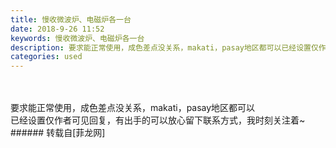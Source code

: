 ```yaml
---
title: 慢收微波炉、电磁炉各一台
date: 2018-9-26 11:52
keywords: 慢收微波炉、电磁炉各一台
description: 要求能正常使用，成色差点没关系，makati，pasay地区都可以已经设置仅作者可见回复，有出手的可以放心留下联系方式，我时刻关注着~
categories: used
---
```

<td class="t_f" id="postmessage_1881992">

<br/>
<br/>
要求能正常使用，成色差点没关系，makati，pasay地区都可以<br/>
已经设置仅作者可见回复，有出手的可以放心留下联系方式，我时刻关注着~<br/>
</td>
###### 转载自[菲龙网]
